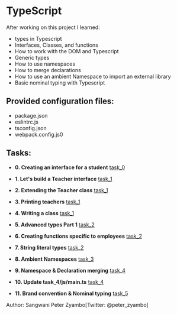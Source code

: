 # TypeScript
After working on this project I learned:
- types in Typescript
- Interfaces, Classes, and functions
- How to work with the DOM and Typescript
- Generic types
- How to use namespaces
- How to merge declarations
- How to use an ambient Namespace to import an external library
- Basic nominal typing with Typescript

## Provided configuration files:
- package.json
- eslintrc.js
- tsconfig.json
- webpack.config.js0

## Tasks:
* **0. Creating an interface for a student**
[task_0](./task_0)
  
* **1. Let's build a Teacher interface**
[task_1](./task_1)
 
* **2. Extending the Teacher class**
[task_1](./task_1)
 
* **3. Printing teachers**
[task_1](./task_1)
 
* **4. Writing a class**
[task_1](./task_1)
 
* **5. Advanced types Part 1**
[task_2](./task_2)
 
* **6. Creating functions specific to employees**
[task_2](./task_2)
 
* **7. String literal types**
[task_2](./task_2)
  
* **8. Ambient Namespaces**
[task_3](./task_3)
 
* **9. Namespace & Declaration merging**
[task_4](./task_4)
 
* **10. Update task_4/js/main.ts**
[task_4](./task_4)
 
* **11. Brand convention & Nominal typing**
[task_5](./task_5)


Author: Sangwani Peter Zyambo[Twitter: @peter_zyambo]